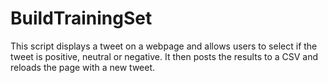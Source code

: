 # BuildTrainingSet

This script displays a tweet on a webpage and allows users to select if the tweet is positive, neutral or negative. It then posts the results to a CSV and reloads the page with a new tweet.
